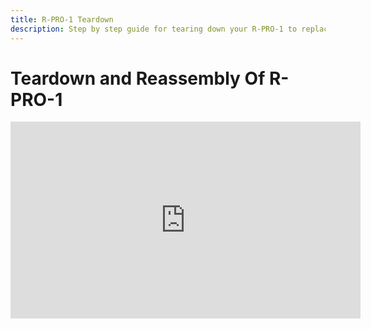 ```yaml
---
title: R-PRO-1 Teardown
description: Step by step guide for tearing down your R-PRO-1 to replace parts, clean it, swap cases, etc.
---
```

# Teardown and Reassembly Of R-PRO-1

<div class="cms-embed"><iframe width="560" height="315" src="https://www.youtube.com/embed/hkNrhJuMmxI?si=cvG542WvhXfDhVGs" title="YouTube video player" frameborder="0" allow="accelerometer; autoplay; clipboard-write; encrypted-media; gyroscope; picture-in-picture; web-share" referrerpolicy="strict-origin-when-cross-origin" allowfullscreen=""></iframe></div>